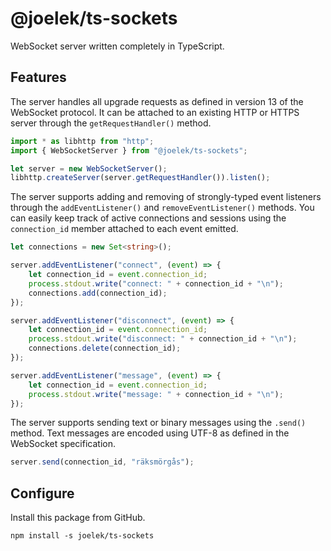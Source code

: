 # @joelek/ts-sockets

WebSocket server written completely in TypeScript.

## Features

The server handles all upgrade requests as defined in version 13 of the WebSocket protocol. It can be attached to an existing HTTP or HTTPS server through the `getRequestHandler()` method.

```ts
import * as libhttp from "http";
import { WebSocketServer } from "@joelek/ts-sockets";

let server = new WebSocketServer();
libhttp.createServer(server.getRequestHandler()).listen();
```

The server supports adding and removing of strongly-typed event listeners through the `addEventListener()` and `removeEventListener()` methods. You can easily keep track of active connections and sessions using the `connection_id` member attached to each event emitted.

```ts
let connections = new Set<string>();

server.addEventListener("connect", (event) => {
	let connection_id = event.connection_id;
	process.stdout.write("connect: " + connection_id + "\n");
	connections.add(connection_id);
});

server.addEventListener("disconnect", (event) => {
	let connection_id = event.connection_id;
	process.stdout.write("disconnect: " + connection_id + "\n");
	connections.delete(connection_id);
});

server.addEventListener("message", (event) => {
	let connection_id = event.connection_id;
	process.stdout.write("message: " + connection_id + "\n");
});
```

The server supports sending text or binary messages using the `.send()` method. Text messages are encoded using UTF-8 as defined in the WebSocket specification.

```ts
server.send(connection_id, "räksmörgås");
```

## Configure

Install this package from GitHub.

```
npm install -s joelek/ts-sockets
```
